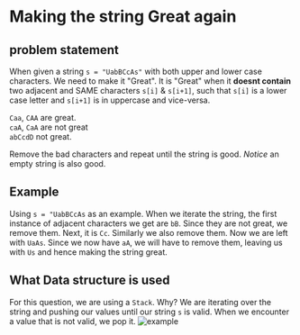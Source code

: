 # Making the string Great again

## problem statement 

When given a string `s = "UabBCcAs"` with both upper and lower case characters. 
We need to make it "Great". It is "Great" when it **doesnt contain** two adjacent and SAME characters `s[i]` & `s[i+1]`, such that `s[i]` is a lower case letter and `s[i+1]` is in uppercase and vice-versa.


`Caa`, `CAA` are great.<br>
`caA`, `CaA` are not great<br>
`abCcdD` not great.

Remove the bad characters and repeat until the string is good.
*Notice* an empty string is also good.

## Example

Using `s = "UabBCcAs` as an example. When we iterate the string, the first instance of adjacent characters we get are `bB`. Since they are not great, we remove them. Next, it is `Cc`. Similarly we also remove them. Now we are left with `UaAs`. Since we now have `aA`, we will have to remove them, leaving us with `Us` and hence making the string great.

## What Data structure is used

For this question, we are using a `Stack`. Why? We are iterating over the string and pushing our values until our string `s` is valid. When we encounter a value that is not valid, we pop it. ![example](Images/capture.png)
